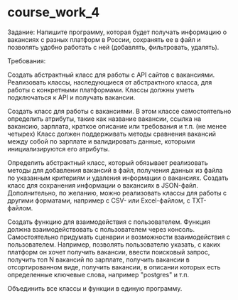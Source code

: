 # course_work_4
Задание:
Напишите программу, которая будет получать информацию о вакансиях с разных платформ в России,
сохранять ее в файл и позволять удобно работать с ней (добавлять, фильтровать, удалять).

Требования:

Создать абстрактный класс для работы с API сайтов с вакансиями. Реализовать классы, 
наследующиеся от абстрактного класса, для работы с конкретными платформами. 
Классы должны уметь подключаться к API и получать вакансии.

Создать класс для работы с вакансиями. В этом классе самостоятельно определить атрибуты, такие как название вакансии, 
ссылка на вакансию, зарплата, краткое описание или требования и т.п. (не менее четырех) Класс должен поддерживать 
методы сравнения вакансий между собой по зарплате и валидировать данные, которыми инициализируются его атрибуты.

Определить абстрактный класс, который обязывает реализовать методы для добавления вакансий в файл, получения данных 
из файла по указанным критериям и удаления информации о вакансиях. Создать класс для сохранения информации о вакансиях 
в JSON-файл. Дополнительно, по желанию, можно реализовать классы для работы с другими форматами, например с CSV- 
или Excel-файлом, с TXT-файлом.

Создать функцию для взаимодействия с пользователем. Функция должна взаимодействовать с пользователем через консоль. 
Самостоятельно придумать сценарии и возможности взаимодействия с пользователем. Например, позволять пользователю указать, 
с каких платформ он хочет получить вакансии, ввести поисковый запрос, получить топ N вакансий по зарплате, получить 
вакансии в отсортированном виде, получить вакансии, в описании которых есть определенные ключевые слова, 
например "postgres" и т.п.

Объединить все классы и функции в единую программу.
